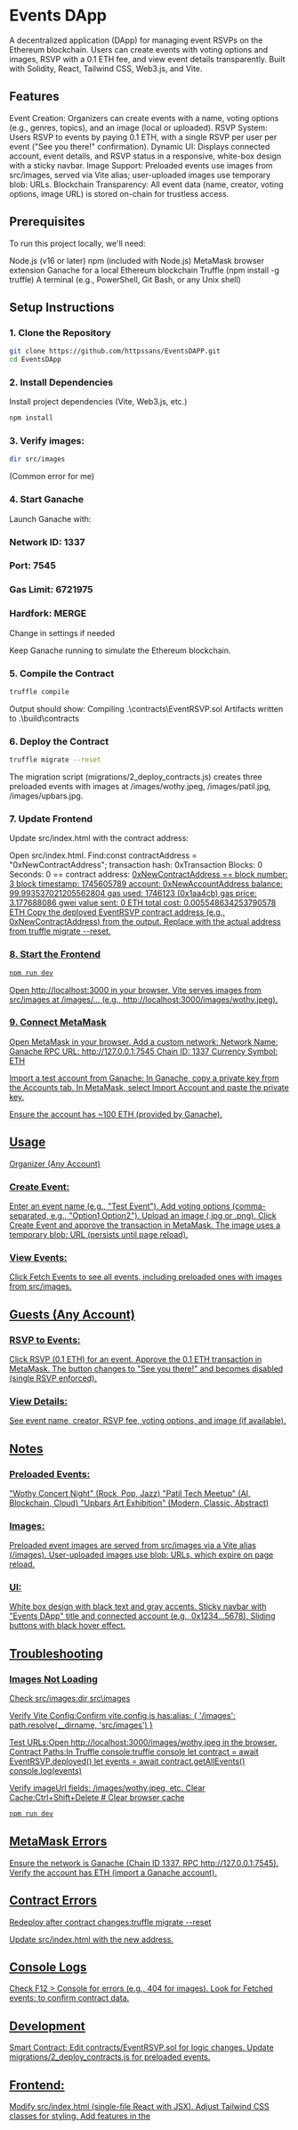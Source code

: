 # Events DApp
A decentralized application (DApp) for managing event RSVPs on the Ethereum blockchain. Users can create events with voting options and images, RSVP with a 0.1 ETH fee, and view event details transparently. Built with Solidity, React, Tailwind CSS, Web3.js, and Vite.

## Features

Event Creation: Organizers can create events with a name, voting options (e.g., genres, topics), and an image (local or uploaded).
RSVP System: Users RSVP to events by paying 0.1 ETH, with a single RSVP per user per event ("See you there!" confirmation).
Dynamic UI: Displays connected account, event details, and RSVP status in a responsive, white-box design with a sticky navbar.
Image Support: Preloaded events use images from src/images, served via Vite alias; user-uploaded images use temporary blob: URLs.
Blockchain Transparency: All event data (name, creator, voting options, image URL) is stored on-chain for trustless access.

## Prerequisites
To run this project locally, we'll need:

Node.js (v16 or later)
npm (included with Node.js)
MetaMask browser extension
Ganache for a local Ethereum blockchain
Truffle (npm install -g truffle)
A terminal (e.g., PowerShell, Git Bash, or any Unix shell)

## Setup Instructions
### 1. Clone the Repository
```bash
git clone https://github.com/httpssans/EventsDAPP.git
cd EventsDApp
```

### 2. Install Dependencies
Install project dependencies (Vite, Web3.js, etc.)
```bash
npm install
```


### 3. Verify images:
```bash
dir src/images
```
(Common error for me)

### 4. Start Ganache
Launch Ganache with:

### Network ID: 1337
### Port: 7545
### Gas Limit: 6721975
### Hardfork: MERGE

Change in settings if needed

Keep Ganache running to simulate the Ethereum blockchain.
### 5. Compile the Contract
```bash
truffle compile
```

Output should show:
Compiling .\contracts\EventRSVP.sol
Artifacts written to .\build\contracts

### 6. Deploy the Contract
```bash
truffle migrate --reset
```

The migration script (migrations/2_deploy_contracts.js) creates three preloaded events with images at /images/wothy.jpeg, /images/patil.jpg, /images/upbars.jpg.

### 7. Update Frontend
Update src/index.html with the contract address:

Open src/index.html.
Find:const contractAddress = "0xNewContractAddress";
    transaction hash:    0xTransaction
    Blocks: 0            Seconds: 0
   == contract address:    <u>0xNewContractAddress<u> ==
    block number:        3
    block timestamp:     1745605789
    account:             0xNewAccountAddress
    balance:             99.993537021205562804
    gas used:            1746123 (0x1aa4cb)
    gas price:           3.177688086 gwei
    value sent:          0 ETH
    total cost:          0.005548634253790578 ETH
Copy the deployed EventRSVP contract address (e.g., 0xNewContractAddress) from the output.
Replace with the actual address from truffle migrate --reset.

### 8. Start the Frontend
```bash
npm run dev
```

Open http://localhost:3000 in your browser.
Vite serves images from src/images at /images/... (e.g., http://localhost:3000/images/wothy.jpeg).

### 9. Connect MetaMask

Open MetaMask in your browser.
Add a custom network:
Network Name: Ganache
RPC URL: http://127.0.0.1:7545
Chain ID: 1337
Currency Symbol: ETH


Import a test account from Ganache:
In Ganache, copy a private key from the Accounts tab.
In MetaMask, select Import Account and paste the private key.


Ensure the account has ~100 ETH (provided by Ganache).

## Usage
Organizer (Any Account)

### Create Event:
Enter an event name (e.g., "Test Event").
Add voting options (comma-separated, e.g., "Option1,Option2").
Upload an image (.jpg or .png).
Click Create Event and approve the transaction in MetaMask.
The image uses a temporary blob: URL (persists until page reload).


### View Events:
Click Fetch Events to see all events, including preloaded ones with images from src/images.



## Guests (Any Account)

### RSVP to Events:
Click RSVP (0.1 ETH) for an event.
Approve the 0.1 ETH transaction in MetaMask.
The button changes to "See you there!" and becomes disabled (single RSVP enforced).


### View Details:
See event name, creator, RSVP fee, voting options, and image (if available).



## Notes

### Preloaded Events:
"Wothy Concert Night" (Rock, Pop, Jazz)
"Patil Tech Meetup" (AI, Blockchain, Cloud)
"Upbars Art Exhibition" (Modern, Classic, Abstract)


### Images:
Preloaded event images are served from src/images via a Vite alias (/images).
User-uploaded images use blob: URLs, which expire on page reload.


### UI:
White box design with black text and gray accents.
Sticky navbar with "Events DApp" title and connected account (e.g., 0x1234...5678).
Sliding buttons with black hover effect.



## Troubleshooting
### Images Not Loading

Check src/images:dir src\images

Verify Vite Config:Confirm vite.config.js has:alias: { '/images': path.resolve(__dirname, 'src/images') }


Test URLs:Open http://localhost:3000/images/wothy.jpeg in the browser.
Contract Paths:In Truffle console:truffle console
let contract = await EventRSVP.deployed()
let events = await contract.getAllEvents()
console.log(events)

Verify imageUrl fields: /images/wothy.jpeg, etc.
Clear Cache:Ctrl+Shift+Delete # Clear browser cache
```bash
npm run dev
```


## MetaMask Errors

Ensure the network is Ganache (Chain ID 1337, RPC http://127.0.0.1:7545).
Verify the account has ETH (import a Ganache account).

## Contract Errors

Redeploy after contract changes:truffle migrate --reset


Update src/index.html with the new address.

## Console Logs

Check F12 > Console for errors (e.g., 404 for images).
Look for Fetched events: to confirm contract data.

## Development

Smart Contract:
Edit contracts/EventRSVP.sol for logic changes.
Update migrations/2_deploy_contracts.js for preloaded events.


## Frontend:
Modify src/index.html (single-file React with JSX).
Adjust Tailwind CSS classes for styling.
Add features in the <script type="text/babel"> section.


## Images:
Add new images to src/images and update 2_deploy_contracts.js.
Ensure vite.config.js aliases are correct.


## Production:
Host images on IPFS/CDN for persistent URLs.
Run npm run build and npm run preview to test the production build.

## Contributing

Fork the repository.
Create a feature branch (git checkout -b feature/YourFeature).
Commit changes (git commit -m "Add YourFeature").
Push to the branch (git push origin feature/YourFeature).
Open a Pull Request.

## License
MIT License. See LICENSE for details.
## Contact
For questions, open an issue or contact @httpssans.
